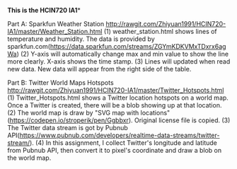 **********This is the HCIN720 IA1***********

Part A: Sparkfun Weather Station
http://rawgit.com/Zhiyuan1991/HCIN720-IA1/master/Weather_Station.html
(1) weather_station.html shows lines of temperature and humidity. The data is provided by sparkfun.com(https://data.sparkfun.com/streams/ZGYmKDKVMxTDxrx6agWa)
(2) Y-axis will automatically change max and min value to show the line more clearly. X-axis shows the time stamp.
(3) Lines will updated when read new data. New data will appear from the right side of the table.

Part B: Twitter World Maps Hotspots
http://rawgit.com/Zhiyuan1991/HCIN720-IA1/master/Twitter_Hotspots.html
(1) Twitter_Hotspots.html shows a Twitter location hotspots on a world map. Once a Twitter is created, there will be a blob showing up at that location.
(2) The world map is draw by "SVG map with locations"(https://codepen.io/stroperik/pen/Ggbbxr). Original license file is copied.
(3) The Twitter data stream is got by Pubnub API(https://www.pubnub.com/developers/realtime-data-streams/twitter-stream/).
(4) In this assignment, I collect Twitter's longitude and latitude from Pubnub API, then convert it to pixel's coordinate and draw a blob on the world map.
